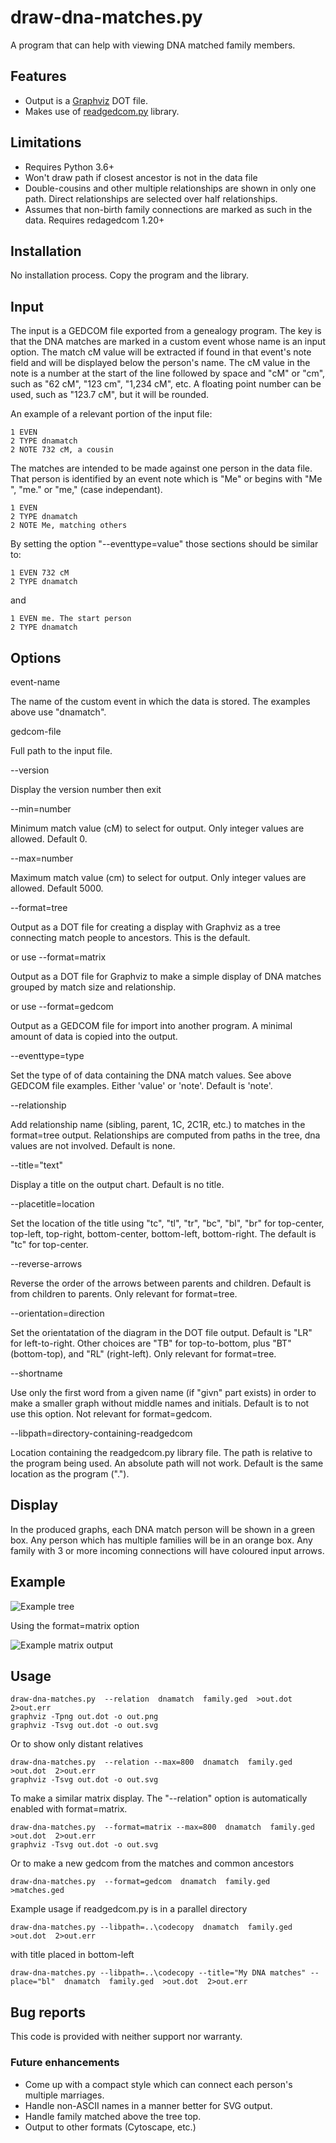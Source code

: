 # draw-dna-matches.py

A program that can help with viewing DNA matched family members.

## Features

- Output is a [Graphviz](https://graphviz.org) DOT file.
- Makes use of [readgedcom.py](https://github.com/johnandrea/readgedcom) library.

## Limitations

- Requires Python 3.6+
- Won't draw path if closest ancestor is not in the data file
- Double-cousins and other multiple relationships are shown in only one path. Direct relationships are selected over half relationships.
- Assumes that non-birth family connections are marked as such in the data. Requires redagedcom 1.20+

## Installation

No installation process. Copy the program and the library.

## Input

The input is a GEDCOM file exported from a genealogy program. The key is that the DNA matches are marked in a custom event whose name is an input option. The match cM value will be extracted if found in that event's note field and will be
displayed below the person's name. The cM value in the note is a number at the start of the line followed by space and "cM" or "cm", such as "62 cM", "123 cm", "1,234 cM", etc. A floating point number can be used, such as "123.7 cM", but it will be rounded.

An example of a relevant portion of the input file:

```
1 EVEN
2 TYPE dnamatch
2 NOTE 732 cM, a cousin
```

The matches are intended to be made against one person in the data file. That person
is identified by an event note which is "Me" or begins with "Me ", "me." or "me," (case independant).

```
1 EVEN
2 TYPE dnamatch
2 NOTE Me, matching others
```

By setting the option "--eventtype=value" those sections should be similar to:

```
1 EVEN 732 cM
2 TYPE dnamatch
```

and

```
1 EVEN me. The start person
2 TYPE dnamatch
```

## Options

event-name

The name of the custom event in which the data is stored. The examples above use "dnamatch".

gedcom-file

Full path to the input file.

--version 

Display the version number then exit

--min=number

Minimum match value (cM) to select for output. Only integer values are allowed. Default 0.

--max=number

Maximum match value (cm) to select for output. Only integer values are allowed. Default 5000.

--format=tree

Output as a DOT file for creating a display with Graphviz as a tree connecting match people to ancestors. This is the default.

or use
--format=matrix

Output as a DOT file for Graphviz to make a simple display of DNA matches grouped by match size and relationship.

or use
--format=gedcom

Output as a GEDCOM file for import into another program. A minimal amount of data is copied into the output. 

--eventtype=type

Set the type of of data containing the DNA match values. See above GEDCOM file examples. Either 'value' or 'note'. Default is 'note'.

--relationship

Add relationship name (sibling, parent, 1C, 2C1R, etc.) to matches in the format=tree output. Relationships are computed from paths in the tree, 
dna values are not involved. Default is none.

--title="text"

Display a title on the output chart. Default is no title.

--placetitle=location

Set the location of the title using "tc", "tl", "tr", "bc", "bl", "br" for top-center, top-left, top-right, bottom-center, bottom-left, bottom-right. The default is "tc" for top-center.

--reverse-arrows

Reverse the order of the arrows between parents and children. Default is from children to parents. Only relevant for format=tree.

--orientation=direction

Set the orientatation of the diagram in the DOT file output. Default is "LR" for left-to-right.
Other choices are "TB" for top-to-bottom, plus "BT" (bottom-top), and "RL" (right-left). Only relevant for format=tree.

--shortname

Use only the first word from a given name (if "givn" part exists) in order to make a smaller graph without middle names and initials.
Default is to not use this option. Not relevant for format=gedcom.

--libpath=directory-containing-readgedcom

Location containing the readgedcom.py library file. The path is relative to the program being used. An absolute path will not work. Default is the same location as the program (".").


## Display

In the produced graphs, each DNA match person will be shown in a green box. Any person which has multiple families will be in an orange box. Any family with 3 or more incoming connections will have coloured input arrows.

## Example

![Example tree](test-data/test-family.png)

Using the format=matrix option

![Example matrix output](test-data/test-family-matrix.png)

## Usage

```
draw-dna-matches.py  --relation  dnamatch  family.ged  >out.dot  2>out.err
graphviz -Tpng out.dot -o out.png
graphviz -Tsvg out.dot -o out.svg
```

Or to show only distant relatives
```
draw-dna-matches.py  --relation --max=800  dnamatch  family.ged  >out.dot  2>out.err
graphviz -Tsvg out.dot -o out.svg
```

To make a similar matrix display. The "--relation" option is automatically enabled with format=matrix.
```
draw-dna-matches.py  --format=matrix --max=800  dnamatch  family.ged  >out.dot  2>out.err
graphviz -Tsvg out.dot -o out.svg
```

Or to make a new gedcom from the matches and common ancestors

```
draw-dna-matches.py  --format=gedcom  dnamatch  family.ged  >matches.ged
```

Example usage if readgedcom.py is in a parallel directory

```
draw-dna-matches.py --libpath=..\codecopy  dnamatch  family.ged  >out.dot  2>out.err
```

with title placed in bottom-left
```
draw-dna-matches.py --libpath=..\codecopy --title="My DNA matches" --place="bl"  dnamatch  family.ged  >out.dot  2>out.err
```


## Bug reports

This code is provided with neither support nor warranty.

### Future enhancements

- Come up with a compact style which can connect each person's multiple marriages.
- Handle non-ASCII names in a manner better for SVG output.
- Handle family matched above the tree top.
- Output to other formats (Cytoscape, etc.)
